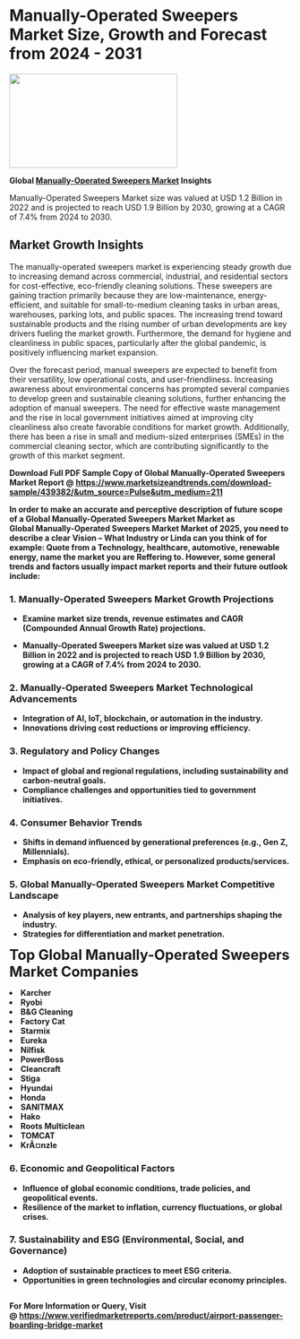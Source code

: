 <H1>Manually-Operated Sweepers Market Size, Growth and Forecast from 2024 - 2031</H1><img class="aligncenter size-medium wp-image-584254" src="https://thirdeyenews.in/wp-content/uploads/2024/09/Global-Market-Research-300x168.jpeg" alt="" width="300" height="168" /><p><strong>Global&nbsp;<a href="https://www.marketsizeandtrends.com/download-sample/439382/&amp;utm_source=Pulse&amp;utm_medium=211">Manually-Operated Sweepers Market</a> Insights</strong></p><p>Manually-Operated Sweepers Market size was valued at USD 1.2 Billion in 2022 and is projected to reach USD 1.9 Billion by 2030, growing at a CAGR of 7.4% from 2024 to 2030.</p><p><h2>Market Growth Insights</h2> <p>The manually-operated sweepers market is experiencing steady growth due to increasing demand across commercial, industrial, and residential sectors for cost-effective, eco-friendly cleaning solutions. These sweepers are gaining traction primarily because they are low-maintenance, energy-efficient, and suitable for small-to-medium cleaning tasks in urban areas, warehouses, parking lots, and public spaces. The increasing trend toward sustainable products and the rising number of urban developments are key drivers fueling the market growth. Furthermore, the demand for hygiene and cleanliness in public spaces, particularly after the global pandemic, is positively influencing market expansion.</p> <p><strong></strong></p> <p>Over the forecast period, manual sweepers are expected to benefit from their versatility, low operational costs, and user-friendliness. Increasing awareness about environmental concerns has prompted several companies to develop green and sustainable cleaning solutions, further enhancing the adoption of manual sweepers. The need for effective waste management and the rise in local government initiatives aimed at improving city cleanliness also create favorable conditions for market growth. Additionally, there has been a rise in small and medium-sized enterprises (SMEs) in the commercial cleaning sector, which are contributing significantly to the growth of this market segment.</p> <p><strong></p><p><span class=""><strong>Download Full PDF Sample Copy of Global Manually-Operated Sweepers Market Report</strong> @ <a href="https://www.marketsizeandtrends.com/download-sample/439382/&amp;utm_source=Pulse&amp;utm_medium=211" target="_blank">https://www.marketsizeandtrends.com/download-sample/439382/&amp;utm_source=Pulse&amp;utm_medium=211</a></span></p><p>In order to make an accurate and perceptive description of future scope of a Global&nbsp;Manually-Operated Sweepers Market Market as Global&nbsp;Manually-Operated Sweepers Market Market of 2025, you need to describe a clear Vision &ndash; What Industry or Linda can you think of for example: Quote from a Technology, healthcare, automotive, renewable energy, name the market you are Reffering to. However, some general trends and factors usually impact market reports and their future outlook include:</p><h3>1.&nbsp;<strong>Manually-Operated Sweepers Market Growth Projections</strong></h3><ul><li>Examine market size trends, revenue estimates and CAGR (Compounded Annual Growth Rate) projections.</li><li><p>Manually-Operated Sweepers Market size was valued at USD 1.2 Billion in 2022 and is projected to reach USD 1.9 Billion by 2030, growing at a CAGR of 7.4% from 2024 to 2030.</p></li></ul><h3>2.&nbsp;<strong>Manually-Operated Sweepers Market Technological Advancements</strong></h3><ul><li>Integration of AI, IoT, blockchain, or automation in the industry.</li><li>Innovations driving cost reductions or improving efficiency.</li></ul><h3>3.&nbsp;<strong>Regulatory and Policy Changes</strong></h3><ul><li>Impact of global and regional regulations, including sustainability and carbon-neutral goals.</li><li>Compliance challenges and opportunities tied to government initiatives.</li></ul><h3>4.&nbsp;<strong>Consumer Behavior Trends</strong></h3><ul><li>Shifts in demand influenced by generational preferences (e.g., Gen Z, Millennials).</li><li>Emphasis on eco-friendly, ethical, or personalized products/services.</li></ul><h3>5.&nbsp;<strong>Global Manually-Operated Sweepers Market Competitive Landscape</strong></h3><ul><li>Analysis of key players, new entrants, and partnerships shaping the industry.</li><li>Strategies for differentiation and market penetration.</li></ul><p data-pm-slice="1 1 []"><span style="color: inherit; font-family: inherit; font-size: 25px;">Top Global Manually-Operated Sweepers Market Companies</span></p><div class="" data-test-id=""><p><li>Karcher</li><li> Ryobi</li><li> B&G Cleaning</li><li> Factory Cat</li><li> Starmix</li><li> Eureka</li><li> Nilfisk</li><li> PowerBoss</li><li> Cleancraft</li><li> Stiga</li><li> Hyundai</li><li> Honda</li><li> SANITMAX</li><li> Hako</li><li> Roots Multiclean</li><li> TOMCAT</li><li> KrÃ¤nzle</li></p></div><h3>6.&nbsp;<strong>Economic and Geopolitical Factors</strong></h3><ul><li>Influence of global economic conditions, trade policies, and geopolitical events.</li><li>Resilience of the market to inflation, currency fluctuations, or global crises.</li></ul><h3>7.&nbsp;<strong>Sustainability and ESG (Environmental, Social, and Governance)</strong></h3><ul><li>Adoption of sustainable practices to meet ESG criteria.</li><li>Opportunities in green technologies and circular economy principles.</li></ul><h2><strong style="font-size: 14px;">For More Information or Query, Visit @&nbsp;</strong><a style="background-color: #ffffff; font-size: 14px;" href="https://www.marketsizeandtrends.com/report/manually-operated-sweepers-market/" target="_blank">https://www.verifiedmarketreports.com/product/airport-passenger-boarding-bridge-market</a></h2>
